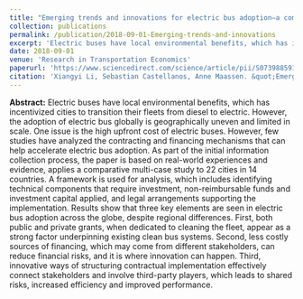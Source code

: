 ```yaml
---
title: "Emerging trends and innovations for electric bus adoption—a comparative case study of contracting and financing of 22 cities in the Americas, Asia-Pacific, and Europe"
collection: publications
permalink: /publication/2018-09-01-Emerging-trends-and-innovations
excerpt: 'Electric buses have local environmental benefits, which has incentivized cities to transition their fleets from diesel to electric. However, the adoption of electric bus globally is geographically uneven and limited in scale. One issue is the high upfront cost of electric buses. However, few studies have analyzed the contracting and financing mechanisms that can help accelerate electric bus adoption. As part of the initial information collection process, the paper is based on real-world experiences and evidence, applies a comparative multi-case study to 22 cities in 14 countries.'
date: 2018-09-01
venue: 'Research in Transportation Economics'
paperurl: 'https://www.sciencedirect.com/science/article/pii/S0739885917302330'
citation: 'Xiangyi Li, Sebastian Castellanos, Anne Maassen. &quot;Emerging trends and innovations for electric bus adoption—a comparative case study of contracting and financing of 22 cities in the Americas, Asia-Pacific, and Europe.&quot; <i>Research in Transportation Economics</i>. 69, 470-481'
---
```

<b>Abstract:</b>
Electric buses have local environmental benefits, which has incentivized cities to transition their fleets from diesel to electric. However, the adoption of electric bus globally is geographically uneven and limited in scale. One issue is the high upfront cost of electric buses. However, few studies have analyzed the contracting and financing mechanisms that can help accelerate electric bus adoption. As part of the initial information collection process, the paper is based on real-world experiences and evidence, applies a comparative multi-case study to 22 cities in 14 countries. A framework is used for analysis, which includes identifying technical components that require investment, non-reimbursable funds and investment capital applied, and legal arrangements supporting the implementation. Results show that three key elements are seen in electric bus adoption across the globe, despite regional differences. First, both public and private grants, when dedicated to cleaning the fleet, appear as a strong factor underpinning existing clean bus systems. Second, less costly sources of financing, which may come from different stakeholders, can reduce financial risks, and it is where innovation can happen. Third, innovative ways of structuring contractual implementation effectively connect stakeholders and involve third-party players, which leads to shared risks, increased efficiency and improved performance.
